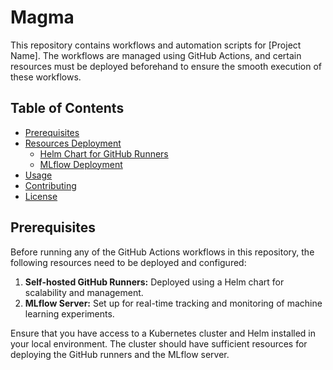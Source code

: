 # Magma

This repository contains workflows and automation scripts for [Project Name]. The workflows are managed using GitHub Actions, and certain resources must be deployed beforehand to ensure the smooth execution of these workflows.

## Table of Contents

- [Prerequisites](#prerequisites)
- [Resources Deployment](#resources-deployment)
  - [Helm Chart for GitHub Runners](actions-runner-controller/README.md)
  - [MLflow Deployment](#mlflow-deployment)
- [Usage](#usage)
- [Contributing](#contributing)
- [License](#license)

## Prerequisites

Before running any of the GitHub Actions workflows in this repository, the following resources need to be deployed and configured:

1. **Self-hosted GitHub Runners:** Deployed using a Helm chart for scalability and management.
2. **MLflow Server:** Set up for real-time tracking and monitoring of machine learning experiments.

Ensure that you have access to a Kubernetes cluster and Helm installed in your local environment. The cluster should have sufficient resources for deploying the GitHub runners and the MLflow server.
